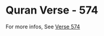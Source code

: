 # Quran Verse - 574 

For more infos, See [Verse 574](https://www.quranbookk.com/quran/search?q=574)